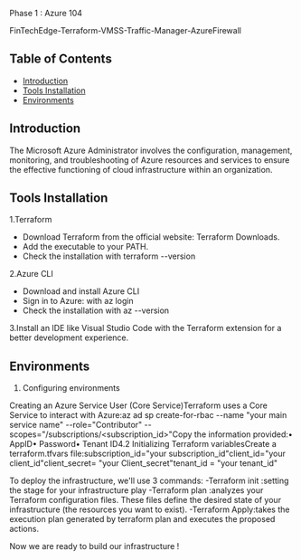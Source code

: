 Phase 1 : Azure 104 

FinTechEdge-Terraform-VMSS-Traffic-Manager-AzureFirewall



## Table of Contents
- [Introduction](#introduction)
- [Tools Installation](#toolsinstallation)
- [Environments](#environments)




## Introduction

The Microsoft Azure Administrator involves the configuration, management, monitoring, and troubleshooting of Azure resources and services to ensure the effective functioning of cloud infrastructure within an organization.

## Tools Installation


1.Terraform

-	Download Terraform from the official website: Terraform Downloads.
-	Add the executable to your PATH.
-	Check the installation with terraform --version

2.Azure CLI

-	Download and install Azure CLI
-	Sign in to Azure: with az login
-	Check the installation with az --version

3.Install an IDE like Visual Studio Code with the Terraform extension for a better development experience.


## Environments

1.	Configuring environments

Creating an Azure Service User (Core Service)Terraform uses a Core Service to interact with Azure:az ad sp create-for-rbac --name "your main service name" --role="Contributor" --scopes="/subscriptions/<subscription_id>"Copy the information provided:• AppID• Password• Tenant ID4.2 Initializing Terraform variablesCreate a terraform.tfvars file:subscription_id="your subscription_id"client_id="your client_id"client_secret= "your Client_secret"tenant_id = "your tenant_id"

To deploy the infrastructure, we'll use 3 commands:
-Terraform init :setting the stage for your infrastructure play
-Terraform plan :analyzes your Terraform configuration files. These files define the desired state of your infrastructure (the resources you want to exist).
-Terraform Apply:takes the execution plan generated by terraform plan and executes the proposed actions.

Now we are ready to build our infrastructure !
